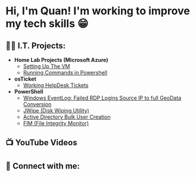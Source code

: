 <h1>Hi, I'm Quan! I'm working to improve my tech skills 😁 <br/></h1>

<h2>👨‍💻 I.T. Projects:</h2>

- <b>Home Lab Projects (Microsoft Azure)</b>
  - [Setting Up The VM]()
  - [Running Commands in Powershell]()
- <b>osTicket</b>
  - [Working HelpDesk Tickets]()
- <b>PowerShell</b>
  - [Windows EventLog: Failed RDP Logins Source IP to full GeoData Conversion]()
  - [JWipe (Disk Wiping Utility)]()
  - [Active Directory Bulk User Creation]()
  - [FIM (File Integrity Monitor)]()


<h2>📺 YouTube Videos</h2>


<h2> 🤳 Connect with me:</h2>



